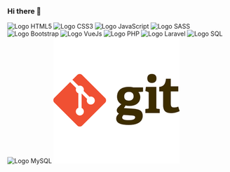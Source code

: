 ### Hi there 👋

  <img style="width:'30px';" src="https://www.francoiacovelli.it/wp-content/uploads/2015/09/HTML5_logo_and_wordmark.svg_.png" alt="Logo HTML5">
  <img style="width:'30px';" src="https://img.icons8.com/color/452/css3.png" alt="Logo CSS3">
  <img style="width:'30px';" src="https://www.sumasoftware.click/wp-content/uploads/2016/03/js-logo.png" alt="Logo JavaScript">
  <img style="width:'30px';" src="https://www.geekandjob.com/uploads/wiki/106eb730f7c2e52c9e0eb4b2d7a649ce.svg" alt="Logo SASS">
  <img style="width:'30px';" src="https://cdn.iconscout.com/icon/free/png-512/bootstrap-6-1175203.png" alt="Logo Bootstrap">
  <img style="width:'30px';" src="https://spng.subpng.com/20180407/gse/kisspng-vue-js-javascript-framework-front-and-back-ends-gi-technical-5ac9109e6cb7f5.5357905715231264304453.jpg" alt="Logo VueJs">
  <img style="width:'30px';" src="https://www.php.net/images/logos/new-php-logo.svg" alt="Logo PHP">
  <img style="width:'30px';" src="https://www.vhv.rs/dpng/d/458-4586484_laravel-meetup-logo-know-hd-png-download.png" alt="Logo Laravel">
  <img style="width:'30px';" src="https://mpng.subpng.com/20180526/oqt/kisspng-microsoft-sql-server-mysql-database-logo-5b098c6ebad6d7.7316225815273524307653.jpg" alt="Logo SQL">
  <img style="width:'30px';" src="https://www.pngfind.com/pngs/m/74-744138_mysql-logo-png-mysql-transparent-png.png" alt="Logo MySQL">
  <img style="width:'30px';" src="https://raw.githubusercontent.com/github/explore/80688e429a7d4ef2fca1e82350fe8e3517d3494d/topics/git/git.png" alt="Git">




<!--
**valeriomatranga/valeriomatranga** is a ✨ _special_ ✨ repository because its `README.md` (this file) appears on your GitHub profile.

Here are some ideas to get you started:

- 🔭 I’m currently working on ...
- 🌱 I’m currently learning ...
- 👯 I’m looking to collaborate on ...
- 🤔 I’m looking for help with ...
- 💬 Ask me about ...
- 📫 How to reach me: ...
- 😄 Pronouns: ...
- ⚡ Fun fact: ...
-->
